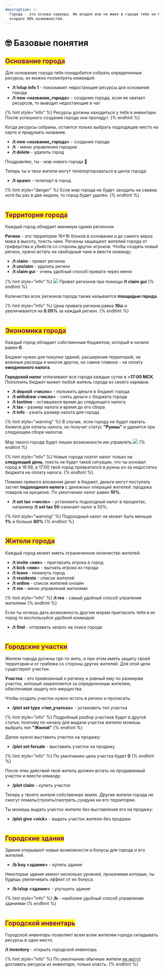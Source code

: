 ```yaml
---
description: >-
  Города - это основа сервера. Не владея или не живя в городе тебе не будет
  открыто 90% возможностей.
---
```


# 🤓 Базовые понятия

## <mark style="color:purple;">Основание города</mark>

Для основание города тебе понадобится собрать определенные ресурсы, их можно посмотреть командой:

* **/t lvlup info 1** - показывает недостающие ресурсы для основания города
* **/t new <название\_города>** - создание города, если не хватает ресурсов, то выводит недостающие в чат

{% hint style="info" %}
Ресурсы должны находиться у тебя в инвентаре. После успешного создания города они пропадут.
{% endhint %}

Когда ресурсы собраны, остается только выбрать подходящее место на карте и придумать название.

* **/t new <название\_города>** - создание города
* **/t** - меню управления городом
* **/t delete** - удалить город

Поздравляю, ты - мэр нового города :tada:

Теперь ты и твои жители могут телепортироваться в центр города:

* **/t spawn** - телепорт в город

{% hint style="danger" %}
Если мэр города не будет заходить на сервер хотя бы раз в две недели, то город будет удалён.
{% endhint %}

<figure><img src="../.gitbook/assets/gitlab_hr7.svg" alt=""><figcaption></figcaption></figure>

## <mark style="color:purple;">Территория города</mark>

Каждый город обладает минимум одним регионом.

**Регион** - это территория 16\*16 блоков в основании и до самого верха мира в высоту, тоесть чанк. Регионы защищают жителей города от гриферства и убийств со стороны других игроков. Чтобы создать новый регион, нужно встать на свободный чанк и ввести команду:

* **/t claim** - приват региона
* **/t unclaim** - удалить регион
* **/t claim gui** - очень удобный способ привата через меню

{% hint style="info" %}
![](<../.gitbook/assets/image (2) (1) (1).png>) Приват регионов при помощи **/t claim gui**
{% endhint %}

Количество всех регионов города также называется **площадью города**.

{% hint style="info" %}
Цена привата региона равна **10⛀** и увеличивается на **0.05%** за каждый регион.
{% endhint %}

<figure><img src="../.gitbook/assets/gitlab_hr7.svg" alt=""><figcaption></figcaption></figure>

## <mark style="color:purple;">Экономика города</mark>

Каждый город обладает собственным бюджетом, который в начале равен **0**.

Бюджет нужен для покупки зданий, расширения территорий, на военные расходы и многое другое, но самое главное - на оплату **ежедневного налога**.

**Городской налог** оплачивают все города каждые сутки в ≈**17:00 МСК**. Пополнить бюджет может любой житель города из своего кармана:

* **/t deposit <число>** - положить деньги в бюджет города
* **/t withdraw <число>** - снять деньги с бюджета города
* **/t taxtime** - оставшееся время до следующего налога
* **/t tax** - размер налога и время до его сбора
* **/t info** - узнать размер налога для города

{% hint style="warning" %}
В случае, если городу не будет хватать бюжета для оплаты налога, он получит статус **"Руины"** и удалится при следующем сборе налогов.&#x20;

Мэр такого города будет лишен возможности им управлять.![](../.gitbook/assets/wgYxoTom21DamGZwSt2hho_rPLdNpOaIwU3JD0tsEg7zL6IZb-G6Kv_iI-kn-LilbPAz9Mlp_j2_9LzkxTy2Pk1u.jpg)
{% endhint %}

{% hint style="info" %}
Новые города платят налог только на **следующий** **день**, тоесть не будет такой ситуации, что ты основал город в 16:59, а 17:00 твой город превратился в руины из-за недостатка бюджета на оплату налога.
{% endhint %}

Помимо прямого вложения денег в бюджет, деньги могут поступать засчет **подоходного налога** с денежных операций жителей: продажа товаров на аукционе. По умолчанию налог равен **10%**.

* **/t set tax <число>** - установить подоходный налог в процентах, например **/t set tax 50** означает налог в 50%.

{% hint style="warning" %}
Подоходный налог не может быть меньше **1%** и больше **60%**
{% endhint %}

<figure><img src="../.gitbook/assets/gitlab_hr7.svg" alt=""><figcaption></figcaption></figure>

## <mark style="color:purple;">Жители города</mark>

Каждый город может иметь ограниченное количество жителей.

* **/t invite <ник>** - пригласить игрока в город
* **/t kick <ник>** - выгнать игрока из города
* **/t leave** - покинуть город
* **/t residents** - список жителей
* **/t online** - список жителей онлайн
* **/t res** - меню управления жителями

{% hint style="info" %}
**/t res** - самый удобный способ упраления жителями
{% endhint %}

Если ты хочешь дать возможность другим мэрам пригласить тебя в их город то воспользуйся удобной командой:

* **/t find** - отправить запрос на поиск города

<figure><img src="../.gitbook/assets/gitlab_hr7.svg" alt=""><figcaption></figcaption></figure>

## <mark style="color:purple;">Городские участки</mark>

Жители города должны где-то жить, и при этом иметь защиту своей территории и от грабежа со стороны других жителей. Для этой цели существуют участки.

**Участок** - это привязанный к региону и равный ему по размерам участок, который закрепляется за определенным жителем, обеспечивая защиту его имущества.

Чтобы создать участок нужно встать в регион и прописать:

* **/plot set type <тип\_учатска>** - установить тип участка

{% hint style="info" %}
Подробный разбор участков будет в другой статье, поэтому по началу для выдачи участка жителю можешь выбрать тип **"Жилой"**
{% endhint %}

Далее нужно выставить участок на продажу:

* **/plot set forsale** - выставить участок на продажу

{% hint style="info" %}
По умолчанию цена участка будет **0**
{% endhint %}

После этих действий твой житель должен встать на продаваемый участок и ввести команду:

* **/plot claim** - купить участок

Теперь у твоего жителя собственная земля. Другие жители города не смогут ломать/строить/смотреть\_сундуки на его территории.

Ты можешь выдать участок жителю без выставления его на продажу:

* **/plot give \<nick>** - выдать участок жителю без продажи

<figure><img src="../.gitbook/assets/gitlab_hr7.svg" alt=""><figcaption></figcaption></figure>

## <mark style="color:purple;">**Городские здания**</mark>

Здания открывают новые возможности и бонусы для города и его жителей.

* **/b buy <здание>** - купить здание

Некоторые здания имеют несколько уровней, прокачивая которые, ты будешь увеличивать эффект от их бонуса.

* **/b lvlup <здание>** - улучшить здание

{% hint style="info" %}
**/b** - наиболее удобный способ управления зданиями
{% endhint %}

<figure><img src="../.gitbook/assets/gitlab_hr7.svg" alt=""><figcaption></figcaption></figure>

## <mark style="color:purple;">Городской инвентарь</mark>

Городской инвентарь позволяет всем всем жителям города складывать ресурсы в одно место.

**/t inventory** - открыть городской инвентарь

{% hint style="info" %}
По умолчанию обычные жители [не могут](perms.md#prava-rangov-po-umolchaniyu) доставать ресурсы из инвентаря, только класть.
{% endhint %}

<figure><img src="../.gitbook/assets/gitlab_hr7.svg" alt=""><figcaption></figcaption></figure>
